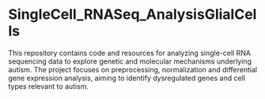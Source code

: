 # SingleCell_RNASeq_AnalysisGlialCells
This repository contains code and resources for analyzing single-cell RNA sequencing data to explore genetic and molecular mechanisms underlying autism. The project focuses on preprocessing, normalization and differential gene expression analysis, aiming to identify dysregulated genes and cell types relevant to autism.
